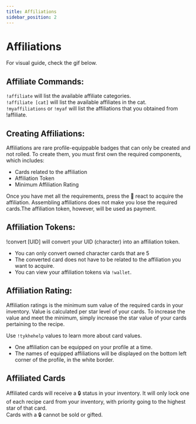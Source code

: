 ```yaml
---
title: Affiliations
sidebar_position: 2
---
```

# Affiliations

For visual guide, check the gif below.

## Affiliate Commands:

`!affiliate` will list the available affiliate categories.  
`!affiliate [cat]` will list the available affiliates in the cat.  
`!myaffiliations` or `!myaf` will list the affiliations that you obtained from !affiliate.

## Creating Affiliations:

Affiliations are rare profile-equippable badges that can only be created and not rolled. To create them, you must first own the required components, which includes:

- Cards related to the affiliation
- Affiliation Token
- Minimum Affiliation Rating

Once you have met all the requirements, press the 🤝 react to acquire the affiliation. Assembling affiliations does not make you lose the required cards.The affiliation token, however, will be used as payment.

## Affiliation Tokens:

!convert [UID] will convert your UID (character) into an affiliation token.

- You can only convert owned character cards that are 5 <span class="star5-5"></span>
- The converted card does not have to be related to the affiliation you want to acquire.
- You can view your affiliation tokens via `!wallet`.

## Affiliation Rating:

Affiliation ratings is the minimum sum value of the required cards in your inventory. Value is calculated per star level of your cards. To increase the value and meet the minimum, simply increase the star value of your cards pertaining to the recipe.

Use `!tykhehelp` values to learn more about card values.

- One affiliation can be equipped on your profile at a time.
- The names of equipped affiliations will be displayed on the bottom left corner of the profile, in the white border.

## Affiliated Cards

Affiliated cards will receive a 🔒 status in your inventory. It will only lock one of each recipe card from your inventory, with priority going to the highest star of that card.  
Cards with a 🔒 cannot be sold or gifted.